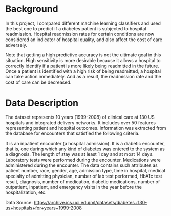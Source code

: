 # Background
In this project, I compared different machine learning classifiers and used the best one to predict if a diabetes patient is subjected to hospital readmission. Hospital readmission rates for certain conditions are now considered an indicator of hospital quality, and also affect the cost of care adversely.

Note that getting a high predictive accuracy is not the ultimate goal in this situation. High sensitivity is more desirable because it allows a hospital to correctly identify if a patient is more likely being readmitted in the future. Once a patient is identified with a high risk of being readmitted, a hospital can take action immediately. And as a result, the readmission rate and the cost of care can be decreased.

# Data Description
The dataset represents 10 years (1999-2008) of clinical care at 130 US hospitals and integrated delivery networks. It includes over 50 features representing patient and hospital outcomes. Information was extracted from the database for encounters that satisfied the following criteria.

It is an inpatient encounter (a hospital admission).
It is a diabetic encounter, that is, one during which any kind of diabetes was entered to the system as a diagnosis.
The length of stay was at least 1 day and at most 14 days.
Laboratory tests were performed during the encounter.
Medications were administered during the encounter.
The data contains such attributes as patient number, race, gender, age, admission type, time in hospital, medical specialty of admitting physician, number of lab test performed, HbA1c test result, diagnosis, number of medication, diabetic medications, number of outpatient, inpatient, and emergency visits in the year before the hospitalization, etc.

Data Source: https://archive.ics.uci.edu/ml/datasets/diabetes+130-us+hospitals+for+years+1999-2008